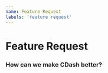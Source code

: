 ```yaml
---
name: Feature Request
labels: 'feature request'
---
```


# Feature Request

### How can we make CDash better?

